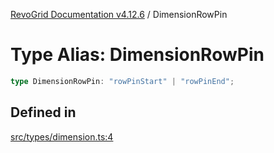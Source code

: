 [RevoGrid Documentation v4.12.6](README.md) / DimensionRowPin

# Type Alias: DimensionRowPin

```ts
type DimensionRowPin: "rowPinStart" | "rowPinEnd";
```

## Defined in

[src/types/dimension.ts:4](https://github.com/revolist/revogrid/blob/293c9e1b6198b802a0690dc2e0b9faebd722e77f/src/types/dimension.ts#L4)
